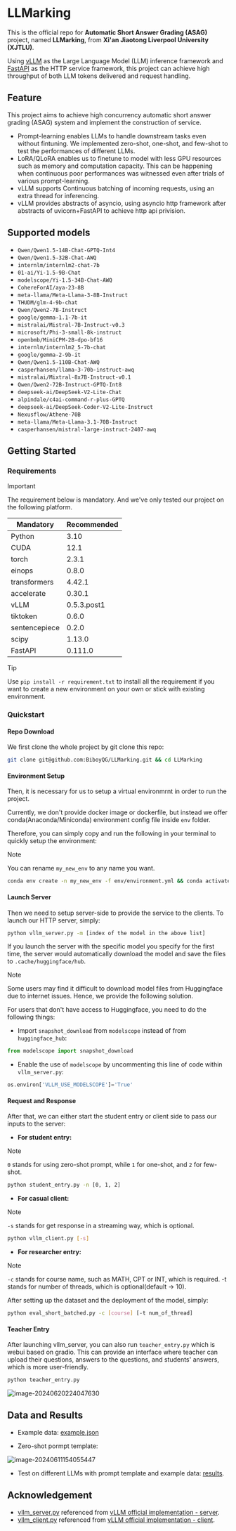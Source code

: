# LLMarking

This is the official repo for **Automatic Short Answer Grading (ASAG)** project, named **LLMarking**, from **Xi'an Jiaotong Liverpool University (XJTLU)**. 

Using [vLLM](https://github.com/vllm-project/vllm) as the Large Language Model (LLM) inference framework and [FastAPI](https://github.com/tiangolo/fastapi) as the HTTP service framework, this project can achieve high throughput of both LLM tokens delivered and request handling.

## Feature

This project aims to achieve high concurrency automatic short answer grading (ASAG) system and implement the construction of service.

* Prompt-learning enables LLMs to handle downstream tasks even without fintuning. We implemented zero-shot, one-shot, and few-shot to test the performances of different LLMs.
* LoRA/QLoRA enables us to finetune to model with less GPU resources such as memory and computation capacity. This can be happening when continuous poor performances was witnessed even after trials of various prompt-learning.
* vLLM supports Continuous batching of incoming requests, using an extra thread for inferencing.
* vLLM provides abstracts of asyncio, using asyncio http framework after abstracts of uvicorn+FastAPI to achieve http api privision.

## Supported models

* `Qwen/Qwen1.5-14B-Chat-GPTQ-Int4`
* `Qwen/Qwen1.5-32B-Chat-AWQ`
* `internlm/internlm2-chat-7b`
* `01-ai/Yi-1.5-9B-Chat`
* `modelscope/Yi-1.5-34B-Chat-AWQ`
* `CohereForAI/aya-23-8B`
* `meta-llama/Meta-Llama-3-8B-Instruct`
* `THUDM/glm-4-9b-chat`
* `Qwen/Qwen2-7B-Instruct`
* `google/gemma-1.1-7b-it`
* `mistralai/Mistral-7B-Instruct-v0.3`
* `microsoft/Phi-3-small-8k-instruct`
* `openbmb/MiniCPM-2B-dpo-bf16`
* `internlm/internlm2_5-7b-chat`
* `google/gemma-2-9b-it`
* `Qwen/Qwen1.5-110B-Chat-AWQ`
* `casperhansen/llama-3-70b-instruct-awq`
* `mistralai/Mixtral-8x7B-Instruct-v0.1`
* `Qwen/Qwen2-72B-Instruct-GPTQ-Int8`
* `deepseek-ai/DeepSeek-V2-Lite-Chat`
* `alpindale/c4ai-command-r-plus-GPTQ`
* `deepseek-ai/DeepSeek-Coder-V2-Lite-Instruct`
* `Nexusflow/Athene-70B`
* `meta-llama/Meta-Llama-3.1-70B-Instruct`
* `casperhansen/mistral-large-instruct-2407-awq`

## Getting Started

### Requirements

> [!IMPORTANT] 
>
> The requirement below is mandatory. And we've only tested our project on the following platform.

| Mandatory     | Recommended |
| ------------- | ----------- |
| Python        | 3.10        |
| CUDA          | 12.1        |
| torch         | 2.3.1       |
| einops        | 0.8.0       |
| transformers  | 4.42.1      |
| accelerate    | 0.30.1      |
| vLLM          | 0.5.3.post1 |
| tiktoken      | 0.6.0       |
| sentencepiece | 0.2.0       |
| scipy         | 1.13.0      |
| FastAPI       | 0.111.0     |

> [!TIP]
>
> Use `pip install -r requirement.txt` to install all the requirement if you want to create a new environment on your own or stick with existing environment.

### Quickstart

#### Repo Download

We first clone the whole project by git clone this repo:

```bash
git clone git@github.com:BiboyQG/LLMarking.git && cd LLMarking
```

#### Environment Setup

Then, it is necessary for us to setup a virtual environmrnt in order to run the project.

Currently, we don't provide docker image or dockerfile, but instead we offer conda(Anaconda/Miniconda) environment config file inside `env` folder.

Therefore, you can simply copy and run the following in your terminal to quickly setup the environment:

> [!NOTE]
>
> You can rename `my_new_env` to any name you want.

```bash
conda env create -n my_new_env -f env/environment.yml && conda activate my_new_env
```

#### Launch Server

Then we need to setup server-side to provide the service to the clients. To launch our HTTP server, simply:

```bash
python vllm_server.py -m [index of the model in the above list]
```

If you launch the server with the specific model you specify for the first time, the server would automatically download the model and save the files to `.cache/huggingface/hub`.

> [!NOTE]
>
> Some users may find it difficult to download model files from Huggingface due to internet issues. Hence, we provide the following solution.

For users that don't have access to Huggingface, you need to do the following things:

* Import `snapshot_download` from `modelscope` instead of from `huggingface_hub`:

```python
from modelscope import snapshot_download
```

* Enable the use of `modelscope` by uncommenting this line of code within `vllm_server.py`:

```python
os.environ['VLLM_USE_MODELSCOPE']='True'
```

#### Request and Response

After that, we can either start the student entry or client side to pass our inputs to the server:

* **For student entry:**

> [!NOTE]
>
> `0` stands for using zero-shot prompt, while `1` for one-shot, and `2` for few-shot.

```bash
python student_entry.py -n [0, 1, 2]
```

* **For casual client:**

> [!NOTE]
>
> `-s` stands for get response in a streaming way, which is optional.

```bash
python vllm_client.py [-s]
```

* **For researcher entry:**

> [!NOTE]
>
> `-c` stands for course name, such as MATH, CPT or INT, which is required. -t stands for number of threads, which is optional(default -> 10).

After setting up the dataset and the deployment of the model, simply:

```bash
python eval_short_batched.py -c [course] [-t num_of_thread]
```

#### Teacher Entry

After launching vllm_server, you can also run `teacher_entry.py` which is webui based on gradio. This can provide an interface where teacher can upload their questions, answers to the questions, and students' answers, which is more user-friendly.

```bash
python teacher_entry.py
```

![image-20240620224047630](https://s2.loli.net/2024/06/20/wzkmQq6ANWYjPbR.png)

## Data and Results

* Example data: [example.json](https://github.com/BiboyQG/ASAG/blob/master/data/example.json)

* Zero-shot pormpt template:

![image-20240611154055447](https://s2.loli.net/2024/06/11/8UOoJBshVgtKS1l.png)

* Test on different LLMs with prompt template and example data: [results](https://github.com/BiboyQG/ASAG/tree/master/results).

## Acknowledgement

* [vllm_server.py](https://github.com/BiboyQG/ASAG/blob/master/vllm_server.py) referenced from [vLLM official implementation - server](https://github.com/vllm-project/vllm/blob/main/vllm/entrypoints/api_server.py).
* [vllm_client.py](https://github.com/BiboyQG/ASAG/blob/master/vllm_client.py) referenced from [vLLM official implementation - client](https://github.com/vllm-project/vllm/blob/main/examples/api_client.py).

